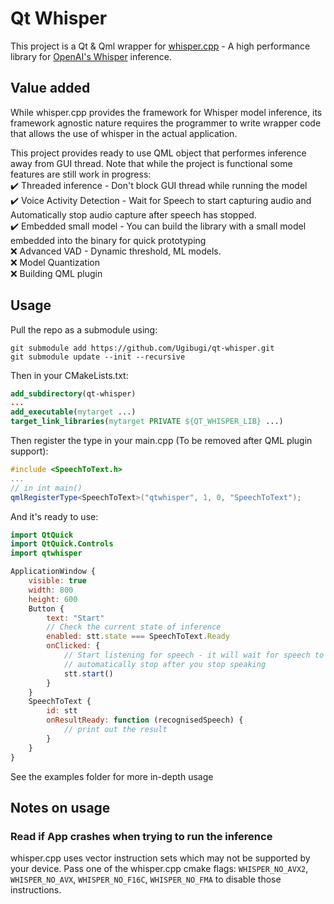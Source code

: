 # Qt Whisper
This project is a Qt & Qml wrapper for [whisper.cpp](https://github.com/ggerganov/whisper.cpp) - A high performance library for [OpenAI's Whisper](https://github.com/openai/whisper) inference.

## Value added
While whisper.cpp provides the framework for Whisper model inference, its framework agnostic nature requires the programmer to write wrapper code that allows the use of whisper in the actual application.

This project provides ready to use QML object that performes inference away from GUI thread. Note that while the project is functional some features are still work in progress:  
:heavy_check_mark: Threaded inference - Don't block GUI thread while running the model  
:heavy_check_mark: Voice Activity Detection - Wait for Speech to start capturing audio and Automatically stop audio capture after speech has stopped.  
:heavy_check_mark: Embedded small model - You can build the library with a small model embedded into the binary for quick prototyping  
:x: Advanced VAD - Dynamic threshold, ML models.  
:x: Model Quantization  
:x: Building QML plugin  

## Usage
Pull the repo as a submodule using:
```
git submodule add https://github.com/Ugibugi/qt-whisper.git
git submodule update --init --recursive
```
Then in your CMakeLists.txt:

```cmake
add_subdirectory(qt-whisper)
...
add_executable(mytarget ...)
target_link_libraries(mytarget PRIVATE ${QT_WHISPER_LIB} ...)

```

Then register the type in your main.cpp (To be removed after QML plugin support):

```cpp
#include <SpeechToText.h>
...
// in int main()
qmlRegisterType<SpeechToText>("qtwhisper", 1, 0, "SpeechToText");

```

And it's ready to use:

```qml
import QtQuick
import QtQuick.Controls
import qtwhisper

ApplicationWindow {
    visible: true
    width: 800
    height: 600
    Button {
        text: "Start"
        // Check the current state of inference
        enabled: stt.state === SpeechToText.Ready
        onClicked: {
            // Start listening for speech - it will wait for speech to run inference and will
            // automatically stop after you stop speaking
            stt.start()
        }
    }
    SpeechToText {
        id: stt
        onResultReady: function (recognisedSpeech) {
            // print out the result
        }
    }
}
```

See the examples folder for more in-depth usage

## Notes on usage
### Read if  App crashes when trying to run the inference
whisper.cpp uses vector instruction sets which may not be supported by your device. Pass one of the whisper.cpp cmake flags: `WHISPER_NO_AVX2`, `WHISPER_NO_AVX`, `WHISPER_NO_F16C`, `WHISPER_NO_FMA` to disable those instructions.
